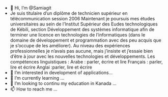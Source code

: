 - 👋 Hi, I’m @Samiagit
- Je suis titulaire d’un diplôme de technicien supérieur en télécommunication session 2006
Maintenant je poursuis mes études universitaires au sein de l’Institut Supérieur des Eudes technologiques de Kébili, section Développement des systèmes informatique afin de terminer une licence en technologies de l’informatiques (dans le domaine de développement et programmation avec des peu acquis que je s’occupe de les améliorer).
 Au niveau des expériences professionnelles je n’avais pas aucune, mais j’insiste et j’essaie bien d’être à jour avec les nouvelles technologies et développements.
Les compétences linguistiques :
Arabe : parler, écrire et lire
Français : parler, lire et écrire
Anglai :parler, lire et écrire
- 👀 I’m interested in development of applications...
- 🌱 I’m currently learning  ...
- 💞️ I’m looking to continu my education in Kanada ...
- 📫 How to reach me ...

<!---
Samiagit/Samiagit is a ✨ special ✨ repository because its `README.md` (this file) appears on your GitHub profile.
You can click the Preview link to take a look at your changes.
--->
